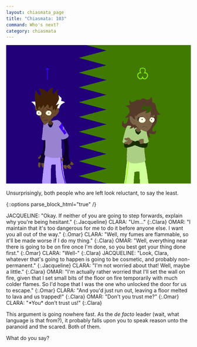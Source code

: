 ```yaml
---
layout: chiasmata_page
title: "Chiasmata: 103"
command: Who's next?
category: chiasmata
---
```


![103](/chiasmata/images/narrative/101.png)

Unsurprisingly, both people who are left look reluctant, to say the least.

{::options parse_block_html="true" /}
<div class="dialogue">
JACQUELINE: "Okay. If neither of you are going to step forwards, explain why you're being hesitant." 
{:.Jacqueline}
CLARA: "Um..." 
{:.Clara}
OMAR: "I maintain that it's too dangerous for me to do it before anyone else. I want you all out of the way." 
{:.Omar}
CLARA: "Well, my fumes are flammable, so it'll be made worse if I do my thing." 
{:.Clara}
OMAR: "Well, everything near there is going to be on fire once I'm done, so you best get your thing done first." 
{:.Omar}
CLARA: "Well-" 
{:.Clara}
JACQUELINE: "Look, Clara, whatever that's going to happen is going to be cosmetic, and probably non-permanent." 
{:.Jacqueline}
CLARA: "I'm not worried about that! Well, maybe a little." 
{:.Clara}
OMAR: "I'm actually rather worried that I'll set the wall on fire, given that I set small bits of the floor on fire temporarily with much colder flames. So I'd hope that I was the one who unlocked the door for us to escape." 
{:.Omar}
CLARA: "And you'd just run out, leaving a floor melted to lava and us trapped!" 
{:.Clara}
OMAR: "Don't you trust me?" 
{:.Omar}
CLARA: "*You* don't trust us!" 
{:.Clara}
</div>


This argument is going nowhere fast. As the *de facto* leader (wait, what language is that from?), it probably falls upon you to speak reason unto the paranoid and the scared. Both of them.

What do you say?